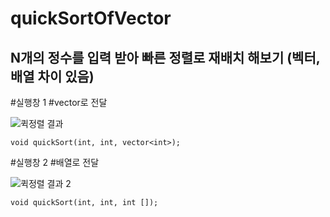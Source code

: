 # quickSortOfVector
## N개의 정수를 입력 받아 빠른 정렬로 재배치 해보기 (벡터, 배열 차이 있음)




#실행창 1
#vector로 전달


![퀵정렬 결과](https://user-images.githubusercontent.com/68893329/206371309-c20c1db1-56a5-4027-8710-9fc11ed4f0c5.png)

    void quickSort(int, int, vector<int>);







#실행창 2
#배열로 전달


![퀵정렬 결과 2](https://user-images.githubusercontent.com/68893329/206375405-9640bcb1-9fed-4793-b2b9-d5a37e1eb8e1.png)


    void quickSort(int, int, int []);
